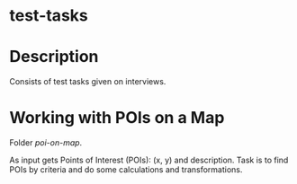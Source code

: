 test-tasks
==========

# Description

Consists of test tasks given on interviews.

# Working with POIs on a Map

Folder *poi-on-map*.

As input gets Points of Interest (POIs): (x, y) and description. Task is to find POIs by criteria and do some calculations and
transformations.
